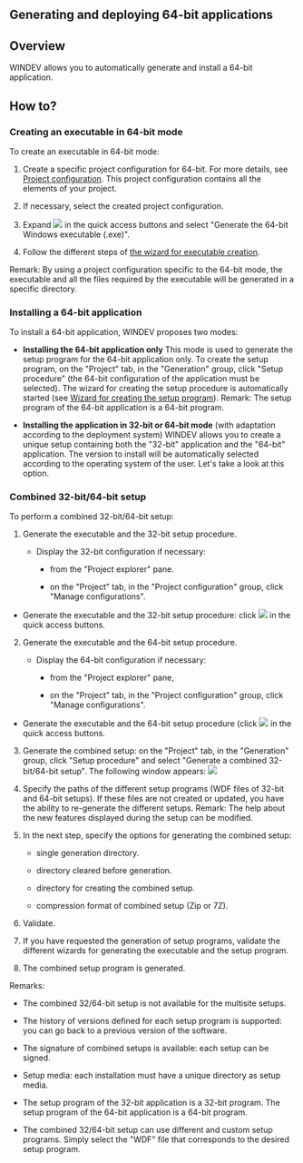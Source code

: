 


## Generating and deploying 64-bit applications
			



<a name="NOTE1"></a>
<a name="NOTE1_1"></a>


## Overview
<a name="overview_ELTTEXTE000200"></a>
WINDEV allows you to automatically generate and install a 64-bit application. 

<a name="NOTE2"></a>
<a name="NOTE2_1"></a>


## How to?
<a name="how_ELTTEXTE000224"></a>


### Creating an executable in 64-bit mode
<a name="creating_executable_64bit_mode_ELTPARAGRAPHE000018"></a>

To create an executable in 64-bit mode: 

1. Create a specific project configuration for 64-bit. For more details, see [Project configuration](../Editeurs/9000030.md). This project configuration contains all the elements of your project. 

2. If necessary, select the created project configuration. 

3. Expand ![](https://doc.pcsoft.fr/en-US/images/image.awp?langid=3&name=ico_generation_exe64.gif)
 in the quick access buttons and select "Generate the 64-bit Windows executable (.exe)". 

4. Follow the different steps of [the wizard for executable creation](../Editeurs/2025002.md).




Remark: By using a project configuration specific to the 64-bit mode, the executable and all the files required by the executable will be generated in a specific directory. 
<a name="NOTE2_3"></a>


### Installing a 64-bit application
<a name="installing_64bit_application_ELTPARAGRAPHE000040"></a>

To install a 64-bit application, WINDEV proposes two modes: 

- **Installing the 64-bit application only** 
	This mode is used to generate the setup program for the 64-bit application only. To create the setup program, on the "Project" tab, in the "Generation" group, click "Setup procedure" (the 64-bit configuration of the application must be selected). The wizard for creating the setup procedure is automatically started (see [Wizard for creating the setup program](../Editeurs/2028062.md)). 
	Remark: The setup program of the 64-bit application is a 64-bit program.

- **Installing the application in 32-bit or 64-bit mode** (with adaptation according to the deployment system)
	WINDEV allows you to create a unique setup containing both the "32-bit" application and the "64-bit" application. The version to install will be automatically selected according to the operating system of the user. Let's take a look at this option.



<a name="NOTE2_4"></a>


### Combined 32-bit/64-bit setup
<a name="combined_32bit64bit_setup_ELTPARAGRAPHE000071"></a>

To perform a combined 32-bit/64-bit setup: 

1. Generate the executable and the 32-bit setup procedure. 

	- Display the 32-bit configuration if necessary: 

		- from the "Project explorer" pane. 

		- on the "Project" tab, in the "Project configuration" group, click "Manage configurations". 




- Generate the executable and the 32-bit setup procedure: click ![](https://doc.pcsoft.fr/en-US/images/image.awp?langid=3&name=ico_generation_exe.gif)
 in the quick access buttons. 

2. Generate the executable and the 64-bit setup procedure. 

	- Display the 64-bit configuration if necessary: 

		- from the "Project explorer" pane, 

		- on the "Project" tab, in the "Project configuration" group, click "Manage configurations".  




- Generate the executable and the 64-bit setup procedure (click ![](https://doc.pcsoft.fr/en-US/images/image.awp?langid=3&name=ico_generation_exe64.gif)
 in the quick access buttons. 

3. Generate the combined setup: on the "Project" tab, in the "Generation" group, click "Setup procedure" and select "Generate a combined 32-bit/64-bit setup". The following window appears:
![](https://doc.pcsoft.fr/en-US/images/image.awp?langid=3&name=Install_combinee.gif&type=thumb)


4. Specify the paths of the different setup programs (WDF files of 32-bit and 64-bit setups). If these files are not created or updated, you have the ability to re-generate the different setups. 
	Remark: The help about the new features displayed during the setup can be modified.

5. In the next step, specify the options for generating the combined setup: 

	- single generation directory.

	- directory cleared before generation.

	- directory for creating the combined setup. 

	- compression format of combined setup (Zip or 7Z).




6. Validate. 

7. If you have requested the generation of setup programs, validate the different wizards for generating the executable and the setup program. 

8. The combined setup program is generated. 




Remarks: 

- The combined 32/64-bit setup is not available for the multisite setups.

- The history of versions defined for each setup program is supported: you can go back to a previous version of the software. 

- The signature of combined setups is available: each setup can be signed.

- Setup media: each installation must have a unique directory as setup media. 

- The setup program of the 32-bit application is a 32-bit program. The setup program of the 64-bit application is a 64-bit program.

- The combined 32/64-bit setup can use different and custom setup programs. Simply select the "WDF" file that corresponds to the desired setup program. 






